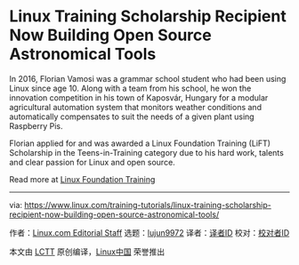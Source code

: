 [#]: collector: (lujun9972)
[#]: translator: ( )
[#]: reviewer: ( )
[#]: publisher: ( )
[#]: url: ( )
[#]: subject: (Linux Training Scholarship Recipient Now Building Open Source Astronomical Tools)
[#]: via: (https://www.linux.com/training-tutorials/linux-training-scholarship-recipient-now-building-open-source-astronomical-tools/)
[#]: author: (Linux.com Editorial Staff https://www.linux.com/author/craig/)

Linux Training Scholarship Recipient Now Building Open Source Astronomical Tools
======

In 2016, Florian Vamosi was a grammar school student who had been using Linux since age 10. Along with a team from his school, he won the innovation competition in his town of Kaposvár, Hungary for a modular agricultural automation system that monitors weather conditions and automatically compensates to suit the needs of a given plant using Raspberry Pis.

Florian applied for and was awarded a Linux Foundation Training (LiFT) Scholarship in the Teens-in-Training category due to his hard work, talents and clear passion for Linux and open source.

Read more at [Linux Foundation Training][1]

--------------------------------------------------------------------------------

via: https://www.linux.com/training-tutorials/linux-training-scholarship-recipient-now-building-open-source-astronomical-tools/

作者：[Linux.com Editorial Staff][a]
选题：[lujun9972][b]
译者：[译者ID](https://github.com/译者ID)
校对：[校对者ID](https://github.com/校对者ID)

本文由 [LCTT](https://github.com/LCTT/TranslateProject) 原创编译，[Linux中国](https://linux.cn/) 荣誉推出

[a]: https://www.linux.com/author/craig/
[b]: https://github.com/lujun9972
[1]: https://training.linuxfoundation.org/announcements/success-story-linux-training-scholarship-recipient-now-building-open-source-astronomical-tools/?utm_source=linuxcom&utm_medium=blog&utm_campaign=lift

